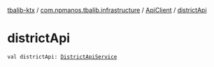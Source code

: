 [tbalib-ktx](../../index.md) / [com.npmanos.tbalib.infrastructure](../index.md) / [ApiClient](index.md) / [districtApi](./district-api.md)

# districtApi

`val districtApi: `[`DistrictApiService`](../../com.npmanos.tbalib.api/-district-api-service/index.md)